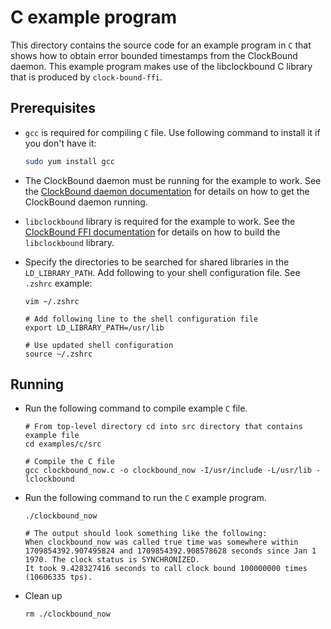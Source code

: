 # C example program

This directory contains the source code for an example program in `C` that shows how to obtain error bounded timestamps from the ClockBound daemon.
This example program makes use of the libclockbound C library that is produced by `clock-bound-ffi`.

## Prerequisites

- `gcc` is required for compiling `C` file. Use following command to install it if you don't have it:

  ```sh
  sudo yum install gcc
  ```

- The ClockBound daemon must be running for the example to work.
See the [ClockBound daemon documentation](../../clock-bound-d/README.md) for
details on how to get the ClockBound daemon running.

- `libclockbound` library is required for the example to work. See the [ClockBound FFI documentation](../../clock-bound-ffi/README.md#building) for details on how to build the `libclockbound` library.

- Specify the directories to be searched for shared libraries in the `LD_LIBRARY_PATH`. Add following to your shell configuration file. See `.zshrc` example:

  ```
  vim ~/.zshrc
  
  # Add following line to the shell configuration file
  export LD_LIBRARY_PATH=/usr/lib
  
  # Use updated shell configuration
  source ~/.zshrc
  ```

## Running

- Run the following command to compile example `C` file.

  ```
  # From top-level directory cd into src directory that contains example file
  cd examples/c/src
  
  # Compile the C file
  gcc clockbound_now.c -o clockbound_now -I/usr/include -L/usr/lib -lclockbound
  ```

- Run the following command to run the `C` example program.

  ```
  ./clockbound_now

  # The output should look something like the following:
  When clockbound_now was called true time was somewhere within 1709854392.907495824 and 1709854392.908578628 seconds since Jan 1 1970. The clock status is SYNCHRONIZED.
  It took 9.428327416 seconds to call clock bound 100000000 times (10606335 tps).
  ```

- Clean up

  ```
  rm ./clockbound_now
  ```
